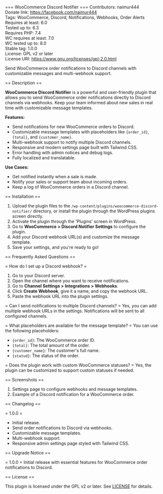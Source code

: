 === WooCommerce Discord Notifier ===
Contributors: naimur444  
Donate link: https://facebook.com/naimur444  
Tags: WooCommerce, Discord, Notifications, Webhooks, Order Alerts  
Requires at least: 6.0  
Tested up to: 6.3  
Requires PHP: 7.4  
WC requires at least: 7.0  
WC tested up to: 8.0  
Stable tag: 1.0.0  
License: GPL v2 or later  
License URI: https://www.gnu.org/licenses/gpl-2.0.html  

Send WooCommerce order notifications to Discord channels with customizable messages and multi-webhook support.

== Description ==

**WooCommerce Discord Notifier** is a powerful and user-friendly plugin that allows you to send WooCommerce order notifications directly to Discord channels via webhooks. Keep your team informed about new sales in real time with customizable message templates.

**Features:**
- Send notifications for new WooCommerce orders to Discord.
- Customizable message templates with placeholders like `{order_id}`, `{total}`, and `{customer_name}`.
- Multi-webhook support to notify multiple Discord channels.
- Responsive and modern settings page built with Tailwind CSS.
- Error handling with admin notices and debug logs.
- Fully localized and translatable.

**Use Cases:**
- Get notified instantly when a sale is made.
- Notify your sales or support team about incoming orders.
- Keep a log of WooCommerce orders in a Discord channel.

== Installation ==

1. Upload the plugin files to the `/wp-content/plugins/woocommerce-discord-notifier/` directory, or install the plugin through the WordPress plugins screen directly.
2. Activate the plugin through the 'Plugins' screen in WordPress.
3. Go to **WooCommerce > Discord Notifier Settings** to configure the plugin.
4. Add your Discord webhook URL(s) and customize the message template.
5. Save your settings, and you're ready to go!

== Frequently Asked Questions ==

= How do I set up a Discord webhook? =
1. Go to your Discord server.
2. Open the channel where you want to receive notifications.
3. Go to **Channel Settings > Integrations > Webhooks**.
4. Click **Create Webhook**, give it a name, and copy the webhook URL.
5. Paste the webhook URL into the plugin settings.

= Can I send notifications to multiple Discord channels? =
Yes, you can add multiple webhook URLs in the settings. Notifications will be sent to all configured channels.

= What placeholders are available for the message template? =
You can use the following placeholders:
- `{order_id}`: The WooCommerce order ID.
- `{total}`: The total amount of the order.
- `{customer_name}`: The customer's full name.
- `{statud}`: The status of the order.

= Does the plugin work with custom WooCommerce statuses? =
Yes, the plugin can be customized to support custom statuses if needed.

== Screenshots ==

1. Settings page to configure webhooks and message templates.
2. Example of a Discord notification for a WooCommerce order.

== Changelog ==

= 1.0.0 =
* Initial release.
* Send order notifications to Discord via webhooks.
* Customizable message templates.
* Multi-webhook support.
* Responsive admin settings page styled with Tailwind CSS.

== Upgrade Notice ==

= 1.0.0 =
Initial release with essential features for WooCommerce order notifications to Discord.

== License ==

This plugin is licensed under the GPL v2 or later. See [LICENSE](https://www.gnu.org/licenses/gpl-2.0.html) for details.
